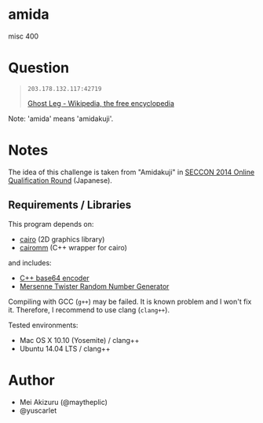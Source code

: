amida
=====

misc 400

# Question

> `203.178.132.117:42719`
> 
> [Ghost Leg - Wikipedia, the free encyclopedia](http://en.wikipedia.org/wiki/Ghost_Leg)

Note: 'amida' means 'amidakuji'.

# Notes

The idea of this challenge is taken from "Amidakuji" in [SECCON 2014 Online Qualification Round](http://2014.seccon.jp/summer2014quals.html) (Japanese).

## Requirements / Libraries

This program depends on:

* [cairo](http://cairographics.org/) (2D graphics library)
* [cairomm](http://cairographics.org/cairomm/) (C++ wrapper for cairo)

and includes:

* [C++ base64 encoder](http://www.adp-gmbh.ch/cpp/common/base64.html)
* [Mersenne Twister Random Number Generator](http://www.math.sci.hiroshima-u.ac.jp/~m-mat/MT/emt.html)

Compiling with GCC (`g++`) may be failed. It is known problem and I won't fix it. Therefore, I recommend to use clang (`clang++`).

Tested environments:

* Mac OS X 10.10 (Yosemite) / clang++
* Ubuntu 14.04 LTS / clang++

# Author

* Mei Akizuru (@maytheplic)
* @yuscarlet

